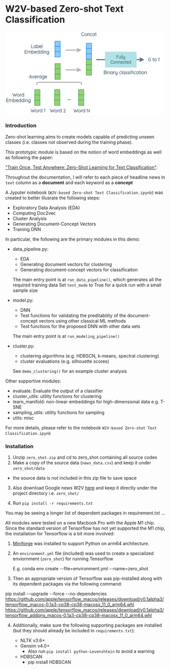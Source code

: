 
W2V-based Zero-shot Text Classification 
=======================================

![zero-shot-architecture](./pics/zero-shot-architecture.png)

### Introduction

Zero-shot learning aims to create models capable of predicting unseen classes (i.e. classes not observed during
the training phase). 

This prototypic module is based on the notion of word embeddings as well as following the paper: 

["Train Once, Test Anywhere: Zero-Shot Learning for Text Classification"](https://arxiv.org/abs/1712.05972). 

Throughout the documentation, I will refer to each piece of headline news in `text` column as a **document** 
and each keyword as a **concept**

A Jyputer notebook (`W2V-based Zero-shot Text Classification.ipynb`) was created to better illusrate
the following steps: 

   - Exploratory Data Analysis (EDA)
   - Computing Doc2vec 
   - Cluster Analysis
   - Generating Document-Concept Vectors
   - Training DNN

In particular, the following are the primary modules in this demo: 

   - data_pipeline.py: 
      - EDA 
      - Generating document vectors for clustering 
      - Generating document-concept vectors for classificaiton

      The main entry point is at `run_data_pipeline()`, which generates all the required training data 
      Set `test_mode` to True for a quick run with a small sample size

   - model.py: 
      - DNN
      - Test functions for validating the preditability of the document-concept vectors using other classical ML methods 
      - Test functions for the proposed DNN with other data sets

      The main entry point is at `run_modeling_pipeline()`

   - cluster.py: 
      - clustering algorithms (e.g. HDBSCN, k-means, spectral clustering)
      - cluster evaluations (e.g. silhouette scores)
 
      See `demo_clustering()` for an example cluster analysis

   Other supportive modules: 

   - evaluate: Evaluate the output of a classifier
   - cluster_utils: utility functions for clustering 
   - learn_manifold: non-linear embeddings for high-dimensional data e.g. T-SNE
   - sampling_utils: utility functions for sampling
   - utils: misc 

For more details, please refer to the notebook `W2V-based Zero-shot Text Classification.ipynb`

### Installation

1. Unzip `zero_shot.zip` and cd to zero_shot containing all source codes
2. Make a copy of the source data (`news_data.csv`) and keep it under `zero_shot/data`
  - the source data is not included in this zip file to save space

3. Also download Google news W2V [here](https://drive.google.com/file/d/0B7XkCwpI5KDYNlNUTTlSS21pQmM/edit) and keep it 
   directly under the project directory i.e. `zero_shot/`

4. Run `pip install -r requirements.txt`

You may be seeing a longer list of dependent packages in requirement.txt ...

All modules were tested on a new Macbook Pro with the Apple M1 chip. Since the standard version of Tensorflow has not yet supported
the M1 chip, the installation for Tensorflow is a bit more involved: 

1. [Miniforge](https://github.com/conda-forge/miniforge#miniforge3) was installed to support Python on arm64 architecture.

2. An `environment.yml` file (included) was used to create a specialized enviornment (`zero_shot`) for running Tensorflow
   
   E.g. conda env create --file=environment.yml --name=zero_shot

3. Then an appropriate version of Tensorflow was pip-installed along with its dependent packages via the following command: 

pip install --upgrade --force --no-dependencies https://github.com/apple/tensorflow_macos/releases/download/v0.1alpha3/tensorflow_macos-0.1a3-cp38-cp38-macosx_11_0_arm64.whl https://github.com/apple/tensorflow_macos/releases/download/v0.1alpha3/tensorflow_addons_macos-0.1a3-cp38-cp38-macosx_11_0_arm64.whl

4. Additionally, make sure the following supporting packages are installed (but they should already be included in `requirements.txt`): 

   - NLTK v3.6+ 
   - Gensim v4.0+
     - Also run `pip install python-Levenshtein` to avoid a warning 
   - HDBSCAN
     - pip install HDBSCAN 



